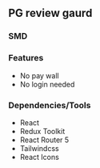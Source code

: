 
## PG review gaurd

### SMD

### Features
* No pay wall
* No login needed

### Dependencies/Tools
* React
* Redux Toolkit
* React Router 5
* Tailwindcss
* React Icons


